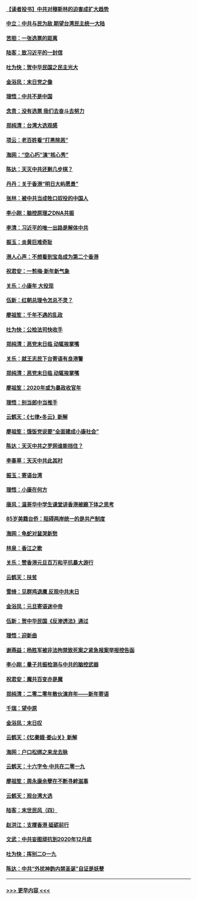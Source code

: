 #### [【读者投书】中共对穆斯林的迫害成扩大趋势](../pages/nsc993/n11791371.md?t=01141533) 
#### [中立：中共与民为敌 期望台湾民主统一大陆](../pages/nsc993/n11790392.md?t=01141533) 
#### [苦胆：一张选票的距离](../pages/nsc993/n11788914.md?t=01141533) 
#### [陆客：致习近平的一封信](../pages/nsc993/n11788867.md?t=01141533) 
#### [吐为快：贺中华民国之民主光大](../pages/nsc993/n11788618.md?t=01141533) 
#### [金浴凤：末日党之像](../pages/nsc993/n11787475.md?t=01141533) 
#### [理悟：中共不是中国](../pages/nsc993/n11787463.md?t=01141533) 
#### [念贲：没有选票  我们去奋斗去努力](../pages/nsc993/n11787398.md?t=01141533) 
#### [郑纯清：台湾大选观感](../pages/nsc993/n11786210.md?t=01141533) 
#### [项云：老百姓看“打黑除恶”](../pages/nsc993/n11785398.md?t=01141533) 
#### [海网：“空心朽”演“核心秀”](../pages/nsc993/n11783874.md?t=01141533) 
#### [陈达：天灭中共还剩几步棋？](../pages/nsc993/n11783719.md?t=01141533) 
#### [丹丹：关于香港“明日大屿愿景”](../pages/nsc993/n11783273.md?t=01141533) 
#### [张林：被中共当成牲口奴役的中国人](../pages/nsc993/n11782397.md?t=01141533) 
#### [李小刚：脑控原理之DNA共振](../pages/nsc993/n11780962.md?t=01141533) 
#### [李清：习近平的唯一出路是解体中共](../pages/nsc993/n11780866.md?t=01141533) 
#### [振玉：炎黄巨难奇耻](../pages/nsc993/n11779632.md?t=01141533) 
#### [港人心声：不想看到宝岛成为第二个香港](../pages/nsc993/n11778817.md?t=01141533) 
#### [祝君安：一剪梅‧新年新气象](../pages/nsc993/n11776340.md?t=01141533) 
#### [关乐：小康年 大役现](../pages/nsc993/n11774213.md?t=01141533) 
#### [伍新：红朝总理令怎总不灵？](../pages/nsc993/n11770813.md?t=01141533) 
#### [廖祖笙：千年不遇的乱政](../pages/nsc993/n11770373.md?t=01141533) 
#### [吐为快：公检法司快收手](../pages/nsc993/n11770359.md?t=01141533) 
#### [郑纯清：恶党末日临 动辄挨掌嘴](../pages/nsc993/n11769912.md?t=01141533) 
#### [关乐：就王志民下台寄语有良港警](../pages/nsc993/n11769903.md?t=01141533) 
#### [郑纯清：恶党末日临 动辄挨掌嘴](../pages/nsc993/n11769356.md?t=01141533) 
#### [廖祖笙：2020年或为暴政收官年](../pages/nsc993/n11768216.md?t=01141533) 
#### [理悟：别当郎中当推手](../pages/nsc993/n11768243.md?t=01141533) 
#### [云鹤天：《七律▪冬云》新解](../pages/nsc993/n11768204.md?t=01141533) 
#### [廖祖笙：饿饭党说要“全面建成小康社会”](../pages/nsc993/n11767482.md?t=01141533) 
#### [陈达：天灭中共之罗网谁能挡住？](../pages/nsc993/n11767465.md?t=01141533) 
#### [李春草：天灭中共此其时](../pages/nsc993/n11767452.md?t=01141533) 
#### [振玉：寄语台湾](../pages/nsc993/n11767432.md?t=01141533) 
#### [理悟：小康在何方](../pages/nsc993/n11767394.md?t=01141533) 
#### [唐风：温哥华中学生课堂讲香港被踢下体之思考](../pages/nsc993/n11766848.md?t=01141533) 
#### [85岁美籍台侨：阻碍两岸统一的是共产制度](../pages/nsc993/n11765043.md?t=01141533) 
#### [海网：龟蛇对鼠哭新愁](../pages/nsc993/n11764895.md?t=01141533) 
#### [林泉：香江之歌](../pages/nsc993/n11764415.md?t=01141533) 
#### [关乐：赞香港元旦百万和平抗暴大游行](../pages/nsc993/n11764382.md?t=01141533) 
#### [云鹤天：扶贫](../pages/nsc993/n11764245.md?t=01141533) 
#### [雪绮：见群鸡退鹰  反观中共末日](../pages/nsc993/n11762112.md?t=01141533) 
#### [金浴凤：元旦寄语迷中帝](../pages/nsc993/n11761788.md?t=01141533) 
#### [伍新：贺中华民国《反渗透法》通过](../pages/nsc993/n11761994.md?t=01141533) 
#### [理悟：迎新曲](../pages/nsc993/n11761152.md?t=01141533) 
#### [谢燕益：杨胜军被非法拘禁致死案之紧急报案举报控告函](../pages/nsc993/n11756134.md?t=01141533) 
#### [李小刚：量子共振检测与中共的脑控武器](../pages/nsc993/n11754518.md?t=01141533) 
#### [祝君安：魔共百变亦是魔](../pages/nsc993/n11754469.md?t=01141533) 
#### [郑纯清：二零二零年散伙演弃年——新年寄语](../pages/nsc993/n11754195.md?t=01141533) 
#### [千瑞：望中原](../pages/nsc993/n11754159.md?t=01141533) 
#### [金浴凤：末日叹](../pages/nsc993/n11752359.md?t=01141533) 
#### [云鹤天：《忆秦娥‧娄山关》新解](../pages/nsc993/n11752348.md?t=01141533) 
#### [海网：户口松绑之来龙去脉](../pages/nsc993/n11752328.md?t=01141533) 
#### [云鹤天：十六字令‧中共在二零一九](../pages/nsc993/n11752305.md?t=01141533) 
#### [廖祖笙：周永康余孽在不断寻衅滋事](../pages/nsc993/n11751013.md?t=01141533) 
#### [云鹤天：观台湾大选](../pages/nsc993/n11751007.md?t=01141533) 
#### [陆客：末世民风（四）](../pages/nsc993/n11749203.md?t=01141533) 
#### [赵洪江：支撑香港 砥砺前行](../pages/nsc993/n11748482.md?t=01141533) 
#### [文武：中共妄图顽抗到2020年12月底](../pages/nsc993/n11748446.md?t=01141533) 
#### [吐为快：挥别二O一九](../pages/nsc993/n11748411.md?t=01141533) 
#### [陈达：中共“外扰神韵内禁圣诞”自证是妖孽](../pages/nsc993/n11748226.md?t=01141533) 

----
#### [ >>> 更早内容 <<< ](../indexes/nsc993-earlier.md)
